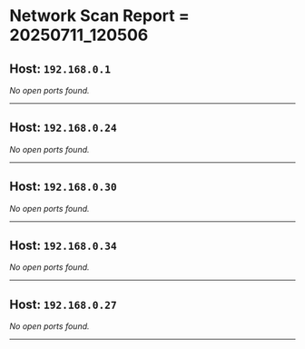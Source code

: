 # Network Scan Report = 20250711_120506

## Host: `192.168.0.1`
*No open ports found.*

---

## Host: `192.168.0.24`
*No open ports found.*

---

## Host: `192.168.0.30`
*No open ports found.*

---

## Host: `192.168.0.34`
*No open ports found.*

---

## Host: `192.168.0.27`
*No open ports found.*

---


